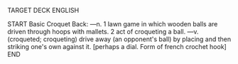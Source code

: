 TARGET DECK
ENGLISH

START
Basic
Croquet
Back: —n. 1 lawn game in which wooden balls are driven through hoops with mallets. 2 act of croqueting a ball. —v. (croqueted; croqueting) drive away (an opponent's ball) by placing and then striking one's own against it. [perhaps a dial. Form of french crochet hook]
END
